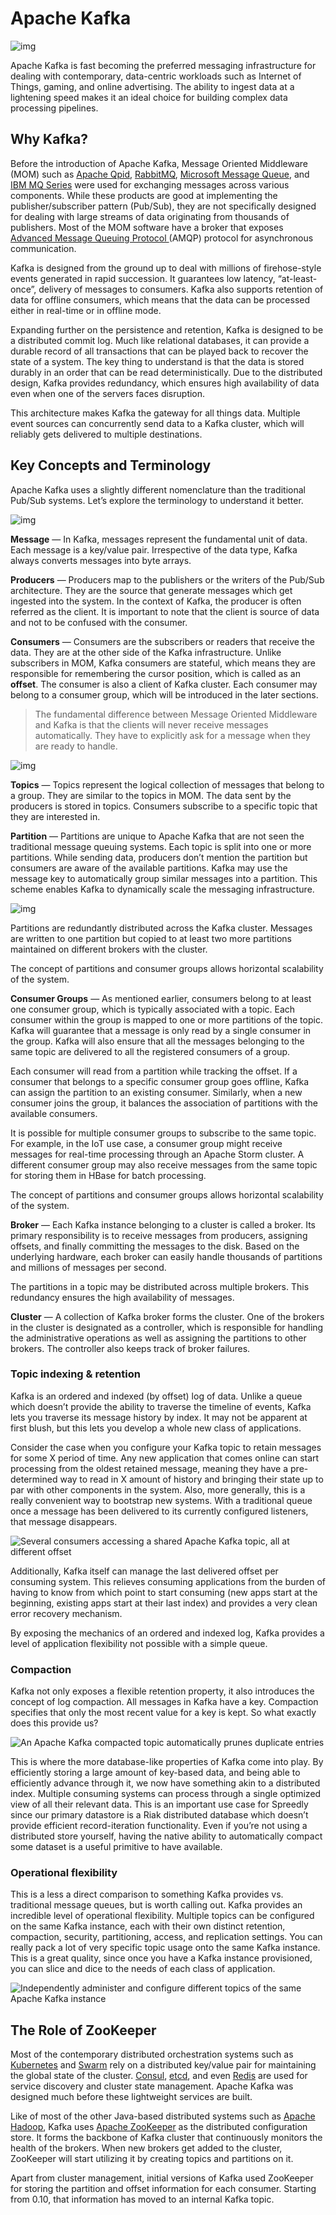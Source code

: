 # Apache Kafka

![img](https://cdn.thenewstack.io/media/2017/02/e515ee15-kafka-fini.jpg)

Apache Kafka is fast becoming the preferred messaging infrastructure for dealing with contemporary, data-centric workloads such as Internet of Things, gaming, and online advertising. The ability to ingest data at a lightening speed makes it an ideal choice for building complex data processing pipelines.

## Why Kafka?

Before the introduction of Apache Kafka, Message Oriented Middleware (MOM) such as [Apache Qpid](https://qpid.apache.org/), [RabbitMQ](https://www.rabbitmq.com/), [Microsoft Message Queue](https://msdn.microsoft.com/en-us/library/ms711472(v=vs.85).aspx), and [IBM MQ Series](http://www.ibm.com/software/products/en/ibm-mq) were used for exchanging messages across various components. While these products are good at implementing the publisher/subscriber pattern (Pub/Sub), they are not specifically designed for dealing with large streams of data originating from thousands of publishers. Most of the MOM software have a broker that exposes [Advanced Message Queuing Protocol ](https://www.amqp.org/)(AMQP) protocol for asynchronous communication.

Kafka is designed from the ground up to deal with millions of firehose-style events generated in rapid succession. It guarantees low latency, “at-least-once”, delivery of messages to consumers. Kafka also supports retention of data for offline consumers, which means that the data can be processed either in real-time or in offline mode.

Expanding further on the persistence and retention, Kafka is designed to be a distributed commit log. Much like relational databases, it can provide a durable record of all transactions that can be played back to recover the state of a system. The key thing to understand is that the data is stored durably in an order that can be read deterministically. Due to the distributed design, Kafka provides redundancy, which ensures high availability of data even when one of the servers faces disruption.

This architecture makes Kafka the gateway for all things data. Multiple event sources can concurrently send data to a Kafka cluster, which will reliably gets delivered to multiple destinations.

## Key Concepts and Terminology

Apache Kafka uses a slightly different nomenclature than the traditional Pub/Sub systems. Let’s explore the terminology to understand it better.

![img](https://cdn.thenewstack.io/media/2017/02/5648a9e9-kafka-arch.png)

**Message** — In Kafka, messages represent the fundamental unit of data. Each message is a key/value pair. Irrespective of the data type, Kafka always converts messages into byte arrays.

**Producers** — Producers map to the publishers or the writers of the Pub/Sub architecture. They are the source that generate messages which get ingested into the system. In the context of Kafka, the producer is often referred as the client. It is important to note that the client is source of data and not to be confused with the consumer.

**Consumers** — Consumers are the subscribers or readers that receive the data. They are at the other side of the Kafka infrastructure. Unlike subscribers in MOM, Kafka consumers are stateful, which means they are responsible for remembering the cursor position, which is called as an **offset**. The consumer is also a client of Kafka cluster. Each consumer may belong to a consumer group, which will be introduced in the later sections.

> The fundamental difference between Message Oriented Middleware and Kafka is that the clients will never receive messages automatically. They have to explicitly ask for a message when they are ready to handle.

![img](https://cdn.thenewstack.io/media/2017/02/768c57c2-kafka-prod-cons.png)

**Topics** — Topics represent the logical collection of messages that belong to a group. They are similar to the topics in MOM. The data sent by the producers is stored in topics. Consumers subscribe to a specific topic that they are interested in.

**Partition** — Partitions are unique to Apache Kafka that are not seen the traditional message queuing systems. Each topic is split into one or more partitions. While sending data, producers don’t mention the partition but consumers are aware of the available partitions. Kafka may use the message key to automatically group similar messages into a partition. This scheme enables Kafka to dynamically scale the messaging infrastructure.

![img](https://cdn.thenewstack.io/media/2017/02/2208989d-kafka-log.png)

Partitions are redundantly distributed across the Kafka cluster. Messages are written to one partition but copied to at least two more partitions maintained on different brokers with the cluster.

The concept of partitions and consumer groups allows horizontal scalability of the system.

**Consumer Groups** — As mentioned earlier, consumers belong to at least one consumer group, which is typically associated with a topic. Each consumer within the group is mapped to one or more partitions of the topic. Kafka will guarantee that a message is only read by a single consumer in the group. Kafka will also ensure that all the messages belonging to the same topic are delivered to all the registered consumers of a group.

Each consumer will read from a partition while tracking the offset. If a consumer that belongs to a specific consumer group goes offline, Kafka can assign the partition to an existing consumer. Similarly, when a new consumer joins the group, it balances the association of partitions with the available consumers.

It is possible for multiple consumer groups to subscribe to the same topic. For example, in the IoT use case, a consumer group might receive messages for real-time processing through an Apache Storm cluster. A different consumer group may also receive messages from the same topic for storing them in HBase for batch processing.

The concept of partitions and consumer groups allows horizontal scalability of the system.

**Broker** — Each Kafka instance belonging to a cluster is called a broker. Its primary responsibility is to receive messages from producers, assigning offsets, and finally committing the messages to the disk. Based on the underlying hardware, each broker can easily handle thousands of partitions and millions of messages per second.

The partitions in a topic may be distributed across multiple brokers. This redundancy ensures the high availability of messages.

**Cluster** — A collection of Kafka broker forms the cluster. One of the brokers in the cluster is designated as a controller, which is responsible for handling the administrative operations as well as assigning the partitions to other brokers. The controller also keeps track of broker failures.

### Topic indexing & retention

Kafka is an ordered and indexed (by offset) log of data. Unlike a queue which doesn’t provide the ability to traverse the timeline of events, Kafka lets you traverse its message history by index. It may not be apparent at first blush, but this lets you develop a whole new class of applications.

Consider the case when you configure your Kafka topic to retain messages for some X period of time. Any new application that comes online can start processing from the oldest retained message, meaning they have a pre-determined way to read in X amount of history and bringing their state up to par with other components in the system. Also, more generally, this is a really convenient way to bootstrap new systems. With a traditional queue once a message has been delivered to its currently configured listeners, that message disappears.

![Several consumers accessing a shared Apache Kafka topic, all at different offset](http://share.ryandaigle.com/kafka-topic.png)

Additionally, Kafka itself can manage the last delivered offset per consuming system. This relieves consuming applications from the burden of having to know from which point to start consuming (new apps start at the beginning, existing apps start at their last index) and provides a very clean error recovery mechanism.

By exposing the mechanics of an ordered and indexed log, Kafka provides a level of application flexibility not possible with a simple queue.

### Compaction

Kafka not only exposes a flexible retention property, it also introduces the concept of log compaction. All messages in Kafka have a key. Compaction specifies that only the most recent value for a key is kept. So what exactly does this provide us?

![An Apache Kafka compacted topic automatically prunes duplicate entries](http://share.ryandaigle.com/kafka-topic-compacted.png)

This is where the more database-like properties of Kafka come into play. By efficiently storing a large amount of key-based data, and being able to efficiently advance through it, we now have something akin to a distributed index. Multiple consuming systems can process through a single optimized view of all their relevant data. This is an important use case for Spreedly since our primary datastore is a Riak distributed database which doesn’t provide efficient record-iteration functionality. Even if you’re not using a distributed store yourself, having the native ability to automatically compact some dataset is a useful primitive to have available.

### Operational flexibility

This is a less a direct comparison to something Kafka provides vs. traditional message queues, but is worth calling out. Kafka provides an incredible level of operational flexibility. Multiple topics can be configured on the same Kafka instance, each with their own distinct retention, compaction, security, partitioning, access, and replication settings. You can really pack a lot of very specific topic usage onto the same Kafka instance. This is a great quality, since once you have a Kafka instance provisioned, you can slice and dice to the needs of each class of application.

![Independently administer and configure different topics of the same Apache Kafka instance](http://share.ryandaigle.com/kafka-topic-isolation.png)

## The Role of ZooKeeper

Most of the contemporary distributed orchestration systems such as [Kubernetes](http://www.thenewstack.io/tag/Kubernetes) and [Swarm](http://www.thenewstack.io/tag/Swarm) rely on a distributed key/value pair for maintaining the global state of the cluster. [Consul](https://www.consul.io/), [etcd](https://github.com/coreos/etcd), and even [Redis](https://redis.io/) are used for service discovery and cluster state management. Apache Kafka was designed much before these lightweight services are built.

Like of most of the other Java-based distributed systems such as [Apache Hadoop](http://hadoop.apache.org/), Kafka uses [Apache ZooKeeper](https://zookeeper.apache.org/) as the distributed configuration store. It forms the backbone of Kafka cluster that continuously monitors the health of the brokers. When new brokers get added to the cluster, ZooKeeper will start utilizing it by creating topics and partitions on it.

Apart from cluster management, initial versions of Kafka used ZooKeeper for storing the partition and offset information for each consumer. Starting from 0.10, that information has moved to an internal Kafka topic.

